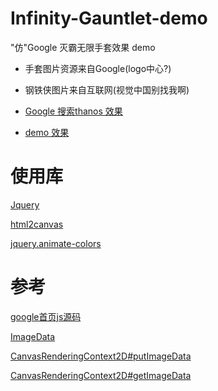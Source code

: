 # Infinity-Gauntlet-demo

"仿"Google 灭霸无限手套效果 demo 

* 手套图片资源来自Google(logo中心?)

* 钢铁侠图片来自互联网(视觉中国别找我啊)

* [Google 搜索thanos 效果](https://www.google.com/search?ei=3ffDXMG3L6qxmAX3urjIDg&amp;q=thanos&amp;oq=thano)

* [demo 效果](https://githuboy.online/others/demo/Infinity-Gauntlet-demo/index.html)

# 使用库
[Jquery](http://jquery.com/)

[html2canvas](http://html2canvas.hertzen.com/)

[jquery.animate-colors](http://www.bitstorm.org/jquery/color-animation/)


# 参考
[google首页js源码](https://www.google.com/xjs/_/js/k=xjs.s.zh.by9Mfo4lGq8.O/am=BgDAIrB3B-T8fwUAaAFAwF1gAwsECA2rAwI/d=1/exm=Fkg7bd,HcFEGb,IvlUe,MC8mtf,OF7gzc,RMhBfe,T4BAC,TJw5qb,TbaHGc,Y33vzc,ZyRBae,cdos,csi,d,hsm,iDPoPb,jsa,mvYTse,tg8oTe,uz938c,vWNDde,ws9Tlc,xpltpb,yQ43ff/ed=1/dg=2/rs=ACT90oHCxyBNh5CPpuFV-INe_0lIVoOjdQ/m=F8FRnd,NBZ7u,TxZWcc,VugqBb,XjCeUc,aa,aam1T,abd,async,bgd,dvl,exdc,fEVMic,foot,lli,lu,m,mUpTid,mpck,mu,qik19b,qtf,sb_wiz,sf,shrb,sonic,spch,tcc,tl,tnqaT,vs,xz7cCd,zfndQe?xjs=s1:formatted)

[ImageData](https://developer.mozilla.org/zh-CN/docs/Web/API/ImageData)

[CanvasRenderingContext2D#putImageData](https://developer.mozilla.org/zh-CN/docs/Web/API/CanvasRenderingContext2D/putImageData)

[CanvasRenderingContext2D#getImageData](https://developer.mozilla.org/zh-CN/docs/Web/API/CanvasRenderingContext2D/getImageData)
